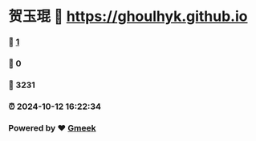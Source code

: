 # 贺玉琨 :link: https://ghoulhyk.github.io 
### :page_facing_up: [1](https://ghoulhyk.github.io/tag.html) 
### :speech_balloon: 0 
### :hibiscus: 3231 
### :alarm_clock: 2024-10-12 16:22:34 
### Powered by :heart: [Gmeek](https://github.com/Meekdai/Gmeek)
